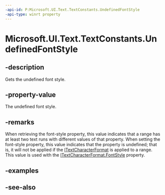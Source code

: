 ```yaml
---
-api-id: P:Microsoft.UI.Text.TextConstants.UndefinedFontStyle
-api-type: winrt property
---
```


<!-- Property syntax
public Windows.UI.Text.FontStyle UndefinedFontStyle { get; }
-->

# Microsoft.UI.Text.TextConstants.UndefinedFontStyle

## -description
Gets the undefined font style.

## -property-value
The undefined font style.

## -remarks
When retrieving the font-style property, this value indicates that a range has at least two text runs with different values of that property. When setting the font-style property, this value indicates that the property is undefined; that is, it will not be applied if the [ITextCharacterFormat](itextcharacterformat.md) is applied to a range. This value is used with the [ITextCharacterFormat.FontStyle](itextcharacterformat_fontstyle.md) property.

## -examples

## -see-also
